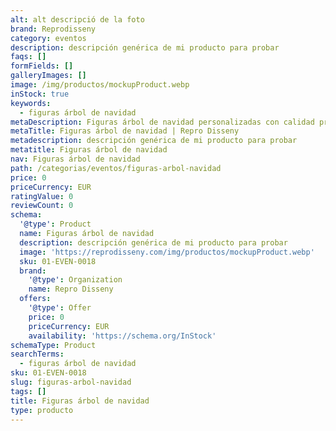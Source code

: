 ```yaml
---
alt: alt descripció de la foto
brand: Reprodisseny
category: eventos
description: descripción genérica de mi producto para probar
faqs: []
formFields: []
galleryImages: []
image: /img/productos/mockupProduct.webp
inStock: true
keywords:
  - figuras árbol de navidad
metaDescription: Figuras árbol de navidad personalizadas con calidad profesional en Cataluña.
metaTitle: Figuras árbol de navidad | Repro Disseny
metadescription: descripción genérica de mi producto para probar
metatitle: Figuras árbol de navidad
nav: Figuras árbol de navidad
path: /categorias/eventos/figuras-arbol-navidad
price: 0
priceCurrency: EUR
ratingValue: 0
reviewCount: 0
schema:
  '@type': Product
  name: Figuras árbol de navidad
  description: descripción genérica de mi producto para probar
  image: 'https://reprodisseny.com/img/productos/mockupProduct.webp'
  sku: 01-EVEN-0018
  brand:
    '@type': Organization
    name: Repro Disseny
  offers:
    '@type': Offer
    price: 0
    priceCurrency: EUR
    availability: 'https://schema.org/InStock'
schemaType: Product
searchTerms:
  - figuras árbol de navidad
sku: 01-EVEN-0018
slug: figuras-arbol-navidad
tags: []
title: Figuras árbol de navidad
type: producto
---
```



